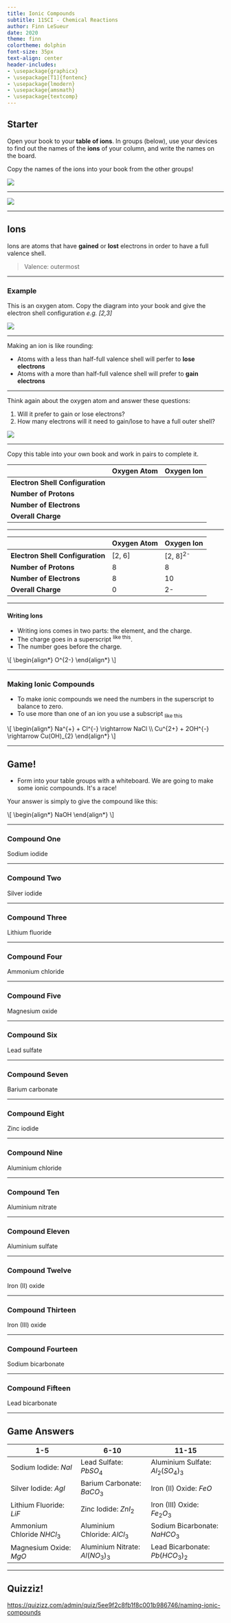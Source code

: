```yaml
---
title: Ionic Compounds
subtitle: 11SCI - Chemical Reactions
author: Finn LeSueur
date: 2020
theme: finn
colortheme: dolphin
font-size: 35px
text-align: center
header-includes:
- \usepackage{graphicx}
- \usepackage[T1]{fontenc}
- \usepackage{lmodern}
- \usepackage{amsmath}
- \usepackage{textcomp}
---
```


## Starter

Open your book to your __table of ions__. In groups (below), use your devices to find out the names of the __ions__ of your column, and write the names on the board.

Copy the names of the ions into your book from the other groups!

![](../assets/ionic_compounds-groups.png)

---

![](../assets/ionic_compounds-table-of-ions.png)

---

## Ions

Ions are atoms that have __gained__ or __lost__ electrons in order to have a full valence shell.

> Valence: outermost

---

### Example

This is an oxygen atom. Copy the diagram into your book and give the electron shell configuration _e.g. [2,3]_

![](../assets/ionic_compounds-oxygen-atom.png)

---

Making an ion is like rounding:

- Atoms with a less than half-full valence shell will perfer to __lose electrons__
- Atoms with a more than half-full valence shell will prefer to __gain electrons__

---

Think again about the oxygen atom and answer these questions:

1. Will it prefer to gain or lose electrons?
2. How many electrons will it need to gain/lose to have a full outer shell?

![](../assets/ionic_compounds-oxygen-atom.png)

---

Copy this table into your own book and work in pairs to complete it.

|                                  | Oxygen Atom | Oxygen Ion |
|----------------------------------|-------------|------------|
| __Electron Shell Configuration__ |             |            |
| __Number of Protons__            |             |            |
| __Number of Electrons__          |             |            |
| __Overall Charge__               |             |            |

---

|                                  | Oxygen Atom | Oxygen Ion          |
|----------------------------------|-------------|---------------------|
| __Electron Shell Configuration__ | [2, 6]      | [2, 8]<sup>2-</sup> |
| __Number of Protons__            | 8           | 8                   |
| __Number of Electrons__          | 8           | 10                  |
| __Overall Charge__               | 0           | 2-                  |

---

#### Writing Ions

- Writing ions comes in two parts: the element, and the charge.
- The charge goes in a superscript <sup>like this</sup>.
- The number goes before the charge.

\\[
\begin{align*}
    O^{2-}
\end{align*}
\\]

---

### Making Ionic Compounds

- To make ionic compounds we need the numbers in the superscript to balance to zero.
- To use more than one of an ion you use a subscript <sub>like this</sub>

\\[
\begin{align*}
    Na^{+} + Cl^{-} \rightarrow NaCl \\\\
    Cu^{2+} + 2OH^{-} \rightarrow Cu(OH)_{2}
\end{align*}
\\]

---

## Game!

- Form into your table groups with a whiteboard. We are going to make some ionic compounds. It's a race!

Your answer is simply to give the compound like this:

\\[
\begin{align*}
    NaOH
\end{align*}
\\]

---

### Compound One

Sodium iodide

---

### Compound Two

Silver iodide

---

### Compound Three

Lithium fluoride

---

### Compound Four

Ammonium chloride

---

### Compound Five

Magnesium oxide

---

### Compound Six

Lead sulfate

---

### Compound Seven

Barium carbonate

---

### Compound Eight

Zinc iodide

---

### Compound Nine

Aluminium chloride

---

### Compound Ten

Aluminium nitrate

---

### Compound Eleven

Aluminium sulfate

---

### Compound Twelve

Iron (II) oxide

---

### Compound Thirteen

Iron (III) oxide

---

### Compound Fourteen

Sodium bicarbonate

---

### Compound Fifteen

Lead bicarbonate

---

## Game Answers

| 1-5                          | 6-10                                | 11-15                                   |
|------------------------------|-------------------------------------|-----------------------------------------|
| Sodium Iodide: $NaI$         | Lead Sulfate: $PbSO_{4}$            | Aluminium Sulfate: $Al_{2}(SO_{4})_{3}$ |
| Silver Iodide: $AgI$         | Barium Carbonate: $BaCO_{3}$        | Iron (II) Oxide: $FeO$                  |
| Lithium Fluoride: $LiF$      | Zinc Iodide: $ZnI_{2}$              | Iron (III) Oxide: $Fe_{2}O_{3}$         |
| Ammonium Chloride $NHCl_{3}$ | Aluminium Chloride: $AlCl_{3}$      | Sodium Bicarbonate: $NaHCO_{3}$         |
| Magnesium Oxide: $MgO$       | Aluminium Nitrate: $Al(NO_{3})_{3}$ | Lead Bicarbonate: $Pb(HCO_{3})_{2}$     |

---

## Quizziz!

https://quizizz.com/admin/quiz/5ee9f2c8fb1f8c001b986746/naming-ionic-compounds
